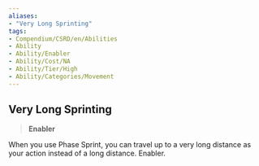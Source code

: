 ```yaml
---
aliases:
- "Very Long Sprinting"
tags:
- Compendium/CSRD/en/Abilities
- Ability
- Ability/Enabler
- Ability/Cost/NA
- Ability/Tier/High
- Ability/Categories/Movement
---
```


  
## Very Long Sprinting  
>**Enabler**
  
When you use Phase Sprint, you can travel up to a very long distance as your action instead of a long distance. Enabler.